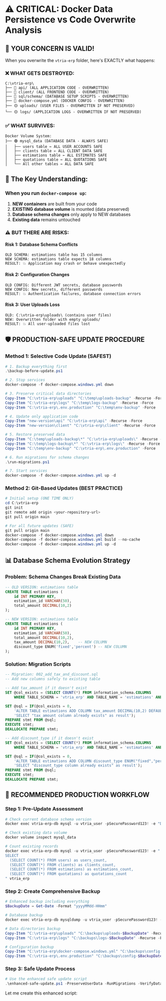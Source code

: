 # ⚠️ CRITICAL: Docker Data Persistence vs Code Overwrite Analysis

## 🚨 YOUR CONCERN IS VALID!

When you overwrite the `vtria-erp` folder, here's EXACTLY what happens:

### ❌ WHAT GETS DESTROYED:
```
C:\vtria-erp\
├── 🔴 api/ (ALL APPLICATION CODE - OVERWRITTEN)
├── 🔴 client/ (ALL FRONTEND CODE - OVERWRITTEN) 
├── 🔴 sql/schema/ (DATABASE SETUP SCRIPTS - OVERWRITTEN)
├── 🔴 docker-compose.yml (DOCKER CONFIG - OVERWRITTEN)
├── 🟡 uploads/ (USER FILES - OVERWRITTEN IF NOT PRESERVED)
└── 🟡 logs/ (APPLICATION LOGS - OVERWRITTEN IF NOT PRESERVED)
```

### ✅ WHAT SURVIVES:
```
Docker Volume System:
├── 🟢 mysql_data (DATABASE DATA - ALWAYS SAFE)
│   ├── users table ← ALL USER ACCOUNTS SAFE
│   ├── clients table ← ALL CLIENT DATA SAFE  
│   ├── estimations table ← ALL ESTIMATES SAFE
│   ├── quotations table ← ALL QUOTATIONS SAFE
│   └── All other tables ← ALL DATA SAFE
```

## 🎯 The Key Understanding:

### When you run `docker-compose up`:
1. **NEW containers** are built from your code
2. **EXISTING database volume** is mounted (data preserved)
3. **Database schema changes** only apply to NEW databases
4. **Existing data** remains untouched

### ⚠️ BUT THERE ARE RISKS:

#### Risk 1: Database Schema Conflicts
```
OLD SCHEMA: estimations table has 15 columns
NEW SCHEMA: estimations table expects 18 columns
RESULT: 💥 Application may crash or behave unexpectedly
```

#### Risk 2: Configuration Changes
```
OLD CONFIG: Different JWT secrets, database passwords
NEW CONFIG: New secrets, different passwords  
RESULT: 💥 Authentication failures, database connection errors
```

#### Risk 3: User Uploads Loss
```
OLD: C:\vtria-erp\uploads\ (contains user files)
NEW: Overwritten folder with empty uploads/
RESULT: 💥 All user-uploaded files lost
```

## 🛡️ PRODUCTION-SAFE UPDATE PROCEDURE

### Method 1: Selective Code Update (SAFEST)
```powershell
# 1. Backup everything first
.\backup-before-update.ps1

# 2. Stop services
docker-compose -f docker-compose.windows.yml down

# 3. Preserve critical data directories
Copy-Item "C:\vtria-erp\uploads" "C:\temp\uploads-backup" -Recurse -Force
Copy-Item "C:\vtria-erp\logs" "C:\temp\logs-backup" -Recurse -Force
Copy-Item "C:\vtria-erp\.env.production" "C:\temp\env-backup" -Force

# 4. Update only application code
Copy-Item "new-version\api" "C:\vtria-erp\api" -Recurse -Force
Copy-Item "new-version\client" "C:\vtria-erp\client" -Recurse -Force

# 5. Restore preserved data
Copy-Item "C:\temp\uploads-backup\*" "C:\vtria-erp\uploads\" -Recurse -Force
Copy-Item "C:\temp\logs-backup\*" "C:\vtria-erp\logs\" -Recurse -Force
Copy-Item "C:\temp\env-backup" "C:\vtria-erp\.env.production" -Force

# 6. Run migrations for schema changes
.\run-migrations.ps1

# 7. Start services
docker-compose -f docker-compose.windows.yml up -d
```

### Method 2: Git-Based Updates (BEST PRACTICE)
```powershell
# Initial setup (ONE TIME ONLY)
cd C:\vtria-erp
git init
git remote add origin <your-repository-url>
git pull origin main

# For all future updates (SAFE)
git pull origin main
docker-compose -f docker-compose.windows.yml down
docker-compose -f docker-compose.windows.yml build --no-cache  
docker-compose -f docker-compose.windows.yml up -d
```

## 📊 Database Schema Evolution Strategy

### Problem: Schema Changes Break Existing Data
```sql
-- OLD VERSION: estimations table
CREATE TABLE estimations (
    id INT PRIMARY KEY,
    estimation_id VARCHAR(50),
    total_amount DECIMAL(10,2)
);

-- NEW VERSION: estimations table  
CREATE TABLE estimations (
    id INT PRIMARY KEY,
    estimation_id VARCHAR(50),
    total_amount DECIMAL(10,2),
    tax_amount DECIMAL(10,2),    -- NEW COLUMN
    discount_type ENUM('fixed','percent') -- NEW COLUMN
);
```

### Solution: Migration Scripts
```sql
-- Migration: 002_add_tax_and_discount.sql
-- Add new columns safely to existing table

-- Add tax_amount if it doesn't exist
SET @col_exists = (SELECT COUNT(*) FROM information_schema.COLUMNS 
    WHERE TABLE_SCHEMA = 'vtria_erp' AND TABLE_NAME = 'estimations' AND COLUMN_NAME = 'tax_amount');

SET @sql = IF(@col_exists = 0, 
    'ALTER TABLE estimations ADD COLUMN tax_amount DECIMAL(10,2) DEFAULT 0.00', 
    'SELECT "tax_amount column already exists" as result');
PREPARE stmt FROM @sql;
EXECUTE stmt;
DEALLOCATE PREPARE stmt;

-- Add discount_type if it doesn't exist  
SET @col_exists = (SELECT COUNT(*) FROM information_schema.COLUMNS 
    WHERE TABLE_SCHEMA = 'vtria_erp' AND TABLE_NAME = 'estimations' AND COLUMN_NAME = 'discount_type');

SET @sql = IF(@col_exists = 0, 
    'ALTER TABLE estimations ADD COLUMN discount_type ENUM("fixed","percent") DEFAULT "percent"', 
    'SELECT "discount_type column already exists" as result');
PREPARE stmt FROM @sql;
EXECUTE stmt;
DEALLOCATE PREPARE stmt;
```

## 🎯 RECOMMENDED PRODUCTION WORKFLOW

### Step 1: Pre-Update Assessment
```powershell
# Check current database schema version
docker exec vtria-erp-db mysql -u vtria_user -pSecurePassword123! -e "DESCRIBE estimations" vtria_erp

# Check existing data volume  
docker volume inspect mysql_data

# Count existing records
docker exec vtria-erp-db mysql -u vtria_user -pSecurePassword123! -e "
SELECT 
  (SELECT COUNT(*) FROM users) as users_count,
  (SELECT COUNT(*) FROM clients) as clients_count, 
  (SELECT COUNT(*) FROM estimations) as estimations_count,
  (SELECT COUNT(*) FROM quotations) as quotations_count
" vtria_erp
```

### Step 2: Create Comprehensive Backup
```powershell
# Enhanced backup including everything
$BackupDate = Get-Date -Format "yyyyMMdd-HHmm"

# Database backup
docker exec vtria-erp-db mysqldump -u vtria_user -pSecurePassword123! --routines --triggers vtria_erp > "backup-$BackupDate.sql"

# Data directories backup
Copy-Item "C:\vtria-erp\uploads" "C:\backups\uploads-$BackupDate" -Recurse -Force
Copy-Item "C:\vtria-erp\logs" "C:\backups\logs-$BackupDate" -Recurse -Force

# Configuration backup  
Copy-Item "C:\vtria-erp\docker-compose.windows.yml" "C:\backups\config-$BackupDate\"
Copy-Item "C:\vtria-erp\.env.production" "C:\backups\config-$BackupDate\" -ErrorAction SilentlyContinue
```

### Step 3: Safe Update Process
```powershell
# Use the enhanced safe update script
.\enhanced-safe-update.ps1 -PreserveUserData -RunMigrations -VerifyData
```

Let me create this enhanced script: